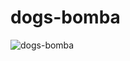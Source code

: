 # dogs-bomba
![dogs-bomba](https://user-images.githubusercontent.com/16978473/138596272-d46efa5e-1749-4477-9b4f-c5f45dcc078f.jpg)
